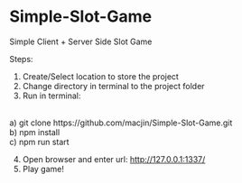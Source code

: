 # Simple-Slot-Game
Simple Client + Server Side Slot Game

Steps:
1. Create/Select location to store the project
2. Change directory in terminal to the project folder
3. Run in terminal: 
  <br/>
  a) git clone https://github.com/macjin/Simple-Slot-Game.git
  <br/>
  b) npm install
  <br/>
  c) npm run start
  
4. Open browser and enter url: http://127.0.0.1:1337/
5. Play game!
    
